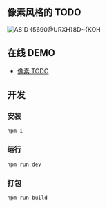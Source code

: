 ## 像素风格的 TODO

![A8`D {5690@URXH}8D~{KOH](https://user-images.githubusercontent.com/32573416/196492070-60716b1c-8d6f-4cfc-a2fe-bdd21255cab7.png)

## 在线 DEMO

-   [像素 TODO](https://crazydiablo.github.io/)

## 开发

### 安装

```
npm i
```

### 运行

```
npm run dev
```

### 打包

```
npm run build
```

